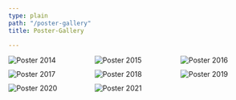 ```yaml
---
type: plain
path: "/poster-gallery"
title: Poster-Gallery

---
```

<div class="wrapper" style="display:grid;grid-template-columns:repeat(3,1fr);grid-gap:11px;">

<img src="https://ilymun.org/images/poster2014.jpg" alt="Poster 2014">

<img src="https://ilymun.org/images/poster2015.jpg" alt="Poster 2015">

<img src="https://ilymun.org/images/poster2016.jpg" alt="Poster 2016">

<img src="https://ilymun.org/images/poster2017_2.jpg" alt="Poster 2017">

<img src="https://ilymun.org/images/poster2018.jpg" alt="Poster 2018">

<img src="https://ilymun.org/images/poster2019.jpg" alt="Poster 2019">

<img src="https://ilymun.org/images/poster2020_2.jpg" alt="Poster 2020">

<img src="https://ilymun.org/images/poster2021_2.jpg" alt="Poster 2021">

</div>
